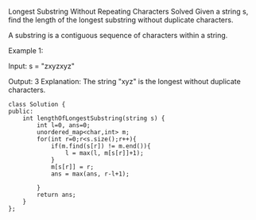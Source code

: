 Longest Substring Without Repeating Characters
Solved
Given a string s, find the length of the longest substring without duplicate characters.

A substring is a contiguous sequence of characters within a string.

Example 1:

Input: s = "zxyzxyz"

Output: 3
Explanation: The string "xyz" is the longest without duplicate characters.

```
class Solution {
public:
    int lengthOfLongestSubstring(string s) {
        int l=0, ans=0;
        unordered_map<char,int> m;
        for(int r=0;r<s.size();r++){
            if(m.find(s[r]) != m.end()){
                l = max(l, m[s[r]]+1);
            }
            m[s[r]] = r;
            ans = max(ans, r-l+1);

        }
        return ans;
    }
};
```
